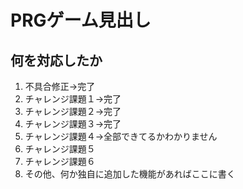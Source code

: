 # PRGゲーム見出し
## 何を対応したか

1. 不具合修正->完了
1. チャレンジ課題１->完了
1. チャレンジ課題２->完了
1. チャレンジ課題３->完了
1. チャレンジ課題４->全部できてるかわかりません
1. チャレンジ課題５
1. チャレンジ課題６
1. その他、何か独自に追加した機能があればここに書く
